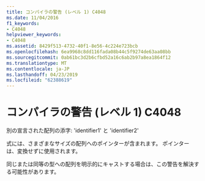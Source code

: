 ```yaml
---
title: コンパイラの警告 (レベル 1) C4048
ms.date: 11/04/2016
f1_keywords:
- C4048
helpviewer_keywords:
- C4048
ms.assetid: 8429f513-4732-40f1-8e56-4c224e723bcb
ms.openlocfilehash: 6ea9968c8dd116fada08b44c5f9274de63aa08bb
ms.sourcegitcommit: 0ab61bc3d2b6cfbd52a16c6ab2b97a8ea1864f12
ms.translationtype: MT
ms.contentlocale: ja-JP
ms.lasthandoff: 04/23/2019
ms.locfileid: "62388619"
---
```

# <a name="compiler-warning-level-1-c4048"></a>コンパイラの警告 (レベル 1) C4048

別の宣言された配列の添字: 'identifier1' と 'identifier2'

式には、さまざまなサイズの配列へのポインターが含まれます。 ポインターは、変換せずに使用されます。

同じまたは同等の型への配列を明示的にキャストする場合は、この警告を解決する可能性があります。